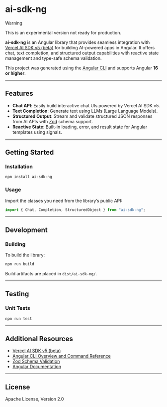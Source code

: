 # ai-sdk-ng

> [!WARNING]
> This is an experimental version not ready for production.

**ai-sdk-ng** is an Angular library that provides seamless integration with [Vercel AI SDK v5 (beta)](https://vercel.com/blog/vercel-ai-sdk-v5) for building AI-powered apps in Angular. It offers chat, text completion, and structured output capabilities with reactive state management and type-safe schema validation.

This project was generated using the [Angular CLI](https://github.com/angular/angular-cli) and supports Angular **16 or higher**.

---

## Features

- **Chat API**: Easily build interactive chat UIs powered by Vercel AI SDK v5.
- **Text Completion**: Generate text using LLMs (Large Language Models).
- **Structured Output**: Stream and validate structured JSON responses from AI APIs with [Zod](https://zod.dev/) schema support.
- **Reactive State**: Built-in loading, error, and result state for Angular templates using signals.

---

## Getting Started

### Installation

```bash
npm install ai-sdk-ng
```

### Usage

Import the classes you need from the library’s public API:

```typescript
import { Chat, Completion, StructuredObject } from "ai-sdk-ng";
```

---

## Development

### Building

To build the library:

```bash
npm run build
```

Build artifacts are placed in `dist/ai-sdk-ng/`.

---

## Testing

### Unit Tests

```bash
npm run test
```

---

## Additional Resources

- [Vercel AI SDK v5 (beta)](https://vercel.com/blog/vercel-ai-sdk-v5)
- [Angular CLI Overview and Command Reference](https://angular.dev/tools/cli)
- [Zod Schema Validation](https://zod.dev)
- [Angular Documentation](https://angular.dev/)

---

## License

Apache License, Version 2.0
